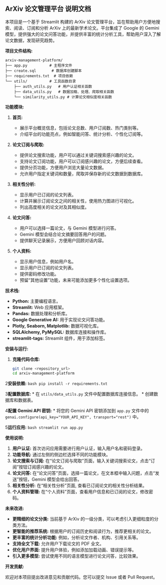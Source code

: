 ## ArXiv 论文管理平台 说明文档

本项目是一个基于 Streamlit 构建的 ArXiv 论文管理平台，旨在帮助用户方便地搜索、阅读、订阅和分析 ArXiv 上的最新学术论文。平台集成了 Google 的 Gemini 模型，提供强大的论文问答功能，并提供丰富的统计分析工具，帮助用户深入了解论文数据，发现研究趋势。

**项目文件结构:**

```
arxiv-management-platform/
├── app.py          # 主程序文件
├── create.sql       # 数据库创建脚本
├── requirements.txt  # 项目依赖
└── utils/          # 工具函数目录
    ├── auth_utils.py   # 用户认证相关函数
    ├── data_utils.py   # 数据加载、处理、爬取相关函数
    └── similarity_utils.py # 计算论文相似度相关函数
```
**功能模块:**

1. **首页:**
    *   展示平台概览信息，包括论文总数、用户订阅数、热门类别等。
    *   介绍平台的功能亮点，例如智能问答、统计分析、个性化订阅等。

2. **论文订阅与爬取:**
    *   提供论文搜索功能，用户可以通过关键词搜索感兴趣的论文。
    *   支持论文订阅功能，用户可以订阅感兴趣的论文，方便后续查看。
    *   提供分页功能，方便用户浏览大量论文数据。
    *   允许用户指定关键词和数量，爬取并保存新的论文数据到数据库。

3. **相关性分析:**
    *   显示用户已订阅的论文列表。
    *   计算并展示订阅论文之间的相关性，使用热力图进行可视化。
    *   列出高度相关的论文对及其相似度。

4. **论文问答:**
    *   用户可以选择一篇论文，与 Gemini 模型进行问答。
    *   Gemini 模型会结合论文摘要回答用户的问题。
    *   提供聊天记录展示，方便用户回顾对话内容。

5. **个人资料:**
    *   显示用户信息，例如用户名。
    *   显示用户已订阅的论文列表。
    *   提供密码修改功能。
    *   预留“其他设置”功能，未来可能添加更多个性化设置选项。

**技术栈:**

*   **Python:** 主要编程语言。
*   **Streamlit:** Web 应用框架。
*   **Pandas:** 数据处理和分析库。
*   **Google Generative AI:** 用于实现论文问答功能。
*   **Plotly, Seaborn, Matplotlib:** 数据可视化库。
*   **SQLAlchemy, PyMySQL:** 数据库连接和操作库。
*   **streamlit-tags:** Streamlit 组件，用于添加标签。

**安装与运行:**

1. **克隆代码仓库:**
    ```bash
    git clone <repository_url>
    cd arxiv-management-platform
    ```

2**安装依赖:**
    ```bash
    pip install -r requirements.txt
    ```

3**配置数据库:**
    *   在 `utils/data_utils.py` 文件中配置数据库连接信息。
    *   创建数据库和数据表。

4**配置 Gemini API 密钥:**
    *   将您的 Gemini API 密钥添加到 `app.py` 文件中的 `genai.configure(api_key="YOUR_API_KEY", transport="rest")` 中。

5**运行应用:**
    ```bash
    streamlit run app.py
    ```

**使用说明:**

1. **用户认证:** 首次访问应用需要进行用户认证，输入用户名和密码登录。
2. **功能导航:** 通过左侧的侧边栏选择不同的功能模块。
3. **论文搜索与订阅:** 在“论文订阅与爬取”页面，输入关键词搜索论文，点击“订阅”按钮订阅感兴趣的论文。
4. **论文问答:** 在“论文问答”页面，选择一篇论文，在文本框中输入问题，点击“发送”按钮，Gemini 模型会给出回答。
5. **相关性分析:** 在“相关性分析”页面, 查看已订阅论文的相关性分析结果。
6. **个人资料管理:** 在“个人资料”页面，查看用户信息和已订阅的论文，修改密码。

**未来改进:**

*   **更精细的论文分类:**  当前基于 ArXiv 的一级分类，可以考虑引入更细粒度的分类方法。
*   **更智能的推荐系统:**  根据用户的订阅历史和阅读行为，推荐更相关的论文。
*   **更丰富的统计分析功能:**  例如，分析论文作者、机构、引用关系等。
*   **支持全文下载:**  允许用户下载论文的 PDF 全文。
*   **优化用户界面:**  提升用户体验，例如添加加载动画、错误提示等。
*   **引入更多模型:**  尝试使用不同的语言模型进行论文问答，比较效果。

**开发贡献:**

欢迎对本项目提出改进意见和贡献代码。您可以提交 Issue 或者 Pull Request。